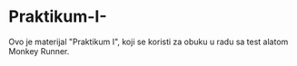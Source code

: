 # Praktikum-I-
Ovo je materijal "Praktikum I", koji se koristi za obuku u radu sa test alatom Monkey Runner. 
